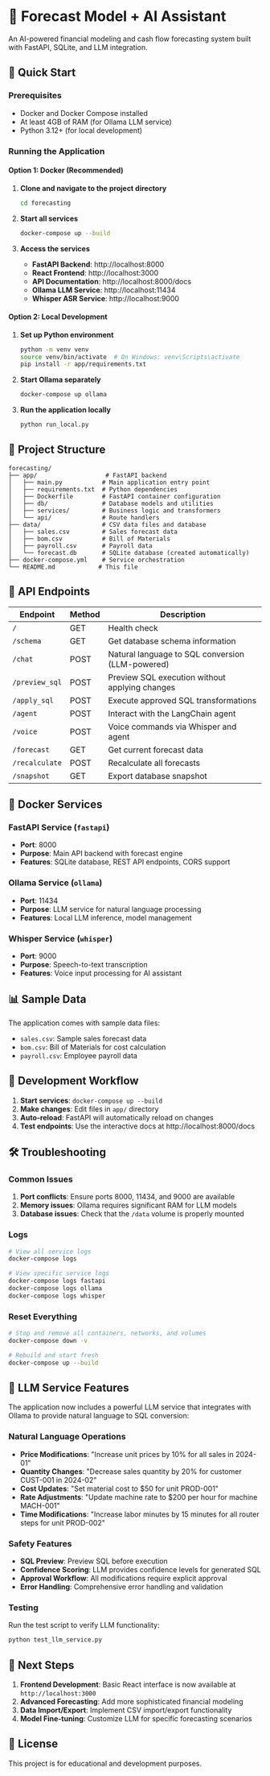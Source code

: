 # 🧠 Forecast Model + AI Assistant

An AI-powered financial modeling and cash flow forecasting system built with FastAPI, SQLite, and LLM integration.

## 🚀 Quick Start

### Prerequisites
- Docker and Docker Compose installed
- At least 4GB of RAM (for Ollama LLM service)
- Python 3.12+ (for local development)

### Running the Application

#### Option 1: Docker (Recommended)
1. **Clone and navigate to the project directory**
   ```bash
   cd forecasting
   ```

2. **Start all services**
   ```bash
   docker-compose up --build
   ```

3. **Access the services**
   - **FastAPI Backend**: http://localhost:8000
   - **React Frontend**: http://localhost:3000
   - **API Documentation**: http://localhost:8000/docs
   - **Ollama LLM Service**: http://localhost:11434
   - **Whisper ASR Service**: http://localhost:9000

#### Option 2: Local Development
1. **Set up Python environment**
   ```bash
   python -m venv venv
   source venv/bin/activate  # On Windows: venv\Scripts\activate
   pip install -r app/requirements.txt
   ```

2. **Start Ollama separately**
   ```bash
   docker-compose up ollama
   ```

3. **Run the application locally**
   ```bash
   python run_local.py
   ```

## 📁 Project Structure

```
forecasting/
├── app/                   # FastAPI backend
│   ├── main.py           # Main application entry point
│   ├── requirements.txt  # Python dependencies
│   ├── Dockerfile        # FastAPI container configuration
│   ├── db/               # Database models and utilities
│   ├── services/         # Business logic and transformers
│   └── api/              # Route handlers
├── data/                 # CSV data files and database
│   ├── sales.csv         # Sales forecast data
│   ├── bom.csv           # Bill of Materials
│   ├── payroll.csv       # Payroll data
│   └── forecast.db       # SQLite database (created automatically)
├── docker-compose.yml    # Service orchestration
└── README.md            # This file
```

## 🔧 API Endpoints

| Endpoint | Method | Description |
|----------|--------|-------------|
| `/` | GET | Health check |
| `/schema` | GET | Get database schema information |
| `/chat` | POST | Natural language to SQL conversion (LLM-powered) |
| `/preview_sql` | POST | Preview SQL execution without applying changes |
| `/apply_sql` | POST | Execute approved SQL transformations |
| `/agent` | POST | Interact with the LangChain agent |
| `/voice` | POST | Voice commands via Whisper and agent |
| `/forecast` | GET | Get current forecast data |
| `/recalculate` | POST | Recalculate all forecasts |
| `/snapshot` | GET | Export database snapshot |

## 🐳 Docker Services

### FastAPI Service (`fastapi`)
- **Port**: 8000
- **Purpose**: Main API backend with forecast engine
- **Features**: SQLite database, REST API endpoints, CORS support

### Ollama Service (`ollama`)
- **Port**: 11434
- **Purpose**: LLM service for natural language processing
- **Features**: Local LLM inference, model management

### Whisper Service (`whisper`)
- **Port**: 9000
- **Purpose**: Speech-to-text transcription
- **Features**: Voice input processing for AI assistant

## 📊 Sample Data

The application comes with sample data files:
- `sales.csv`: Sample sales forecast data
- `bom.csv`: Bill of Materials for cost calculation
- `payroll.csv`: Employee payroll data

## 🔄 Development Workflow

1. **Start services**: `docker-compose up --build`
2. **Make changes**: Edit files in `app/` directory
3. **Auto-reload**: FastAPI will automatically reload on changes
4. **Test endpoints**: Use the interactive docs at http://localhost:8000/docs

## 🛠️ Troubleshooting

### Common Issues

1. **Port conflicts**: Ensure ports 8000, 11434, and 9000 are available
2. **Memory issues**: Ollama requires significant RAM for LLM models
3. **Database issues**: Check that the `/data` volume is properly mounted

### Logs
```bash
# View all service logs
docker-compose logs

# View specific service logs
docker-compose logs fastapi
docker-compose logs ollama
docker-compose logs whisper
```

### Reset Everything
```bash
# Stop and remove all containers, networks, and volumes
docker-compose down -v

# Rebuild and start fresh
docker-compose up --build
```

## 🧠 LLM Service Features

The application now includes a powerful LLM service that integrates with Ollama to provide natural language to SQL conversion:

### Natural Language Operations
- **Price Modifications**: "Increase unit prices by 10% for all sales in 2024-01"
- **Quantity Changes**: "Decrease sales quantity by 20% for customer CUST-001 in 2024-02"
- **Cost Updates**: "Set material cost to $50 for unit PROD-001"
- **Rate Adjustments**: "Update machine rate to $200 per hour for machine MACH-001"
- **Time Modifications**: "Increase labor minutes by 15 minutes for all router steps for unit PROD-002"

### Safety Features
- **SQL Preview**: Preview SQL before execution
- **Confidence Scoring**: LLM provides confidence levels for generated SQL
- **Approval Workflow**: All modifications require explicit approval
- **Error Handling**: Comprehensive error handling and validation

### Testing
Run the test script to verify LLM functionality:
```bash
python test_llm_service.py
```

## 🔮 Next Steps

1. **Frontend Development**: Basic React interface is now available at `http://localhost:3000`
2. **Advanced Forecasting**: Add more sophisticated financial modeling
3. **Data Import/Export**: Implement CSV import/export functionality
4. **Model Fine-tuning**: Customize LLM for specific forecasting scenarios

## 📝 License

This project is for educational and development purposes. 